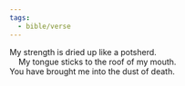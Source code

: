```yaml
---
tags:
  - bible/verse
---
```

My strength is dried up like a potsherd.  
    My tongue sticks to the roof of my mouth.  
You have brought me into the dust of death.